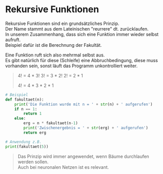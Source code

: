 # Rekursive Funktionen
Rekursive Funktionen sind ein grundsätzliches Prinzip.  
Der Name stammt aus dem Lateinischen "reurrere" dt. zurücklaufen.  
In unserem Zusammenhang, dass sich eine Funktion immer wieder selbst aufruft.  
Beispiel dafür ist die Berechnung der Fakultät.  

Eine Funktion ruft sich also mehrmal selbst aus.  
Es gibt natürlich für diese (Schleife) eine Abbruchbedingung, diese muss vorhanden sein, sonst läuft das Programm unkontrolliert weiter.

> 4! = 4 * 3!
> 3! = 3 * 2!
> 2! = 2 * 1
> 
> 4! = 4 * 3 * 2 * 1

```python
# Beispiel
def fakultaet(n):
    print('Die Funktion wurde mit n = ' + str(n) + ' aufgerufen')
    if n == 1:
        return 1
    else:
        erg = n * fakultaet(n-1)
        print('Zwischenergebnis = ' + str(erg) + ' aufgerufen')
        return erg

# Anwendung z.B.
print(fakultaet(5))

```
>Das Prinzip wird immer angewendet, wenn Bäume durchlaufen werden sollen.  
>Auch bei neuronalen Netzen ist es relevant.